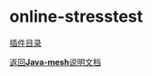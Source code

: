 # online-stresstest

[插件目录](../../javamesh-plugins/javamesh-online-stresstest)

[定位 是什么]: todo
[功能 做什么]: todo
[使用方式 怎么做]: todo

[返回**Java-mesh**说明文档](../../README.md)
